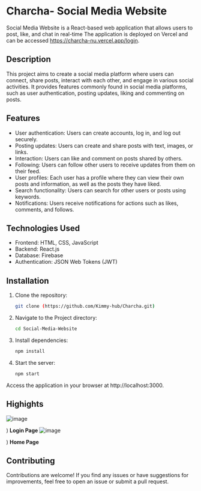 # Charcha- Social Media Website

Social Media Website is a React-based web application that allows users to post, like, and chat in real-time
The application is deployed on Vercel and can be accessed https://charcha-nu.vercel.app/login.

## Description

This project aims to create a social media platform where users can connect, share posts, interact with each other, and engage in various social activities. It provides features commonly found in social media platforms, such as user authentication, posting updates, liking and commenting on posts.

## Features

- User authentication: Users can create accounts, log in, and log out securely.
- Posting updates: Users can create and share posts with text, images, or links.
- Interaction: Users can like and comment on posts shared by others.
- Following: Users can follow other users to receive updates from them on their feed.
- User profiles: Each user has a profile where they can view their own posts and information, as well as the posts they have liked.
- Search functionality: Users can search for other users or posts using keywords.
- Notifications: Users receive notifications for actions such as likes, comments, and follows.

## Technologies Used

- Frontend: HTML, CSS, JavaScript
- Backend: React.js
- Database: Firebase
- Authentication: JSON Web Tokens (JWT)

## Installation

1. Clone the repository:

   ```bash
   git clone (https://github.com/Kimmy-hub/Charcha.git)

2. Navigate to the Project directory:
   ```bash
   cd Social-Media-Website

3. Install dependencies:
   ```bash
   npm install
   
4. Start the server:
   ```bash
   npm start

Access the application in your browser at http://localhost:3000.

## Highights
![image](https://github.com/user-attachments/assets/3adfade3-53dd-4a64-958c-b31d66f0ca63)

)
__Login Page__
![image](https://github.com/user-attachments/assets/4b1d7e43-aac8-483e-a655-a4ae3a8191ea)

)
                                                       __Home Page__

## Contributing
Contributions are welcome! If you find any issues or have suggestions for improvements, feel free to open an issue or submit a pull request.

